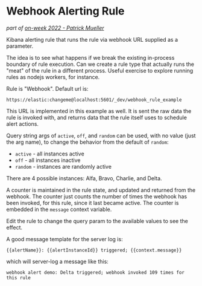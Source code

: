 # Webhook Alerting Rule

_part of [on-week 2022 - Patrick Mueller](./README.md)_

Kibana alerting rule that runs the rule via webhook URL supplied as a parameter.

The idea is to see what happens if we break the existing in-process boundary of
rule execution.  Can we create a rule type that actually runs the "meat" of the
rule in a different process.  Useful exercise to explore running rules as
nodejs workers, for instance.

Rule is "Webhook".  Default url is:

    https://elastic:changeme@localhost:5601/_dev/webhook_rule_example

This URL is implemented in this example as well.  It is sent the raw data the
rule is invoked with, and returns data that the rule itself uses to schedule
alert actions.

Query string args of `active`, `off`, and `random` can be used, with no value
(just the arg name), to change the behavior from the  default of `random`:

- `active` - all instances active
- `off` - all instances inactive
- `random` - instances are randomly active

There are 4 possible instances: Alfa, Bravo, Charlie, and Delta.

A counter is maintained in the rule state, and updated and returned from the
webhook.  The counter just counts the number of times the webhook has been
invoked, for this rule, since it last became active.  The counter is
embedded in the `message` context variable.

Edit the rule to change the query param to the available values to see the
effect.

A good message template for the server log is:

    {{alertName}}: {{alertInstanceId}} triggered; {{context.message}}

which will server-log a message like this: 

    webhook alert demo: Delta triggered; webhook invoked 109 times for this rule
